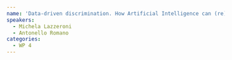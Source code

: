 ```yaml
---
name: 'Data-driven discrimination. How Artificial Intelligence can (re)produce spatial asymmetries in urban space.'
speakers:
  - Michela Lazzeroni
  - Antonello Romano
categories:
  - WP 4
---
```

